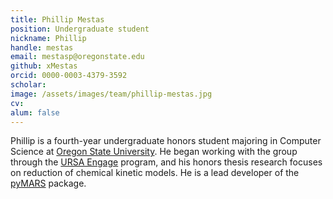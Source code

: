 ```yaml
---
title: Phillip Mestas
position: Undergraduate student
nickname: Phillip
handle: mestas
email: mestasp@oregonstate.edu
github: xMestas
orcid: 0000-0003-4379-3592
scholar:
image: /assets/images/team/phillip-mestas.jpg
cv:
alum: false
---
```


Phillip is a fourth-year undergraduate honors student majoring in Computer Science at [Oregon State University]. He began working with the group through the [URSA Engage] program, and his honors thesis research focuses on reduction of chemical kinetic models. He is a lead developer of the [pyMARS](https://github.com/Niemeyer-Research-Group/pyMARS) package.

[Oregon State University]: http://oregonstate.edu/
[School of Mechanical, Industrial, and Manufacturing Engineering]: http://mime.oregonstate.edu
[URSA Engage]: http://undergraduate.oregonstate.edu/research/funding-opportunities/ursa-engage
